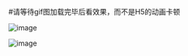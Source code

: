 #请等待gif图加载完毕后看效果，而不是H5的动画卡顿

![image](https://github.com/ngxu/ngxu.github.io/blob/master/READMEIMG/t6o3y-mi4n2.gif)


![image](https://github.com/ngxu/ngxu.github.io/blob/master/READMEIMG/20200106180717.png)
